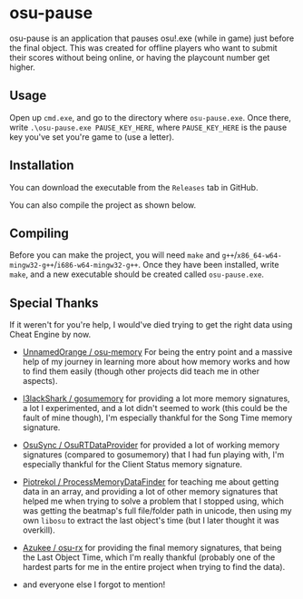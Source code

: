 # osu-pause

osu-pause is an application that pauses osu!.exe (while in game) just before the final object. This was created for offline players who want to submit their scores without being online, or having the playcount number get higher.

## Usage

Open up `cmd.exe`, and go to the directory where `osu-pause.exe`. Once there, write `.\osu-pause.exe PAUSE_KEY_HERE`, where `PAUSE_KEY_HERE` is the pause key you've set you're game to (use a letter).

## Installation

You can download the executable from the `Releases` tab in GitHub.

You can also compile the project as shown below.

## Compiling

Before you can make the project, you will need `make` and `g++`/`x86_64-w64-mingw32-g++`/`i686-w64-mingw32-g++`. Once they have been installed, write `make`, and a new executable should be created called `osu-pause.exe`.

## Special Thanks

If it weren't for you're help, I would've died trying to get the right data using Cheat Engine by now.

- [UnnamedOrange / osu-memory](https://github.com/UnnamedOrange/osu-memory) For being the entry point and a massive help of my journey in learning more about how memory works and how to find them easily (though other projects did teach me in other aspects).

- [l3lackShark / gosumemory](https://github.com/l3lackShark/gosumemory) for providing a lot more memory signatures, a lot I experimented, and a lot didn't seemed to work (this could be the fault of mine though), I'm especially thankful for the Song Time memory signature.

- [OsuSync / OsuRTDataProvider](https://github.com/OsuSync/OsuRTDataProvider) for provided a lot of working memory signatures (compared to gosumemory) that I had fun playing with, I'm especially thankful for the Client Status memory signature.

- [Piotrekol / ProcessMemoryDataFinder](https://github.com/Piotrekol/ProcessMemoryDataFinder) for teaching me about getting data in an array, and providing a lot of other memory signatures that helped me when trying to solve a problem that I stopped using, which was getting the beatmap's full file/folder path in unicode, then using my own `libosu` to extract the last object's time (but I later thought it was overkill).

- [Azukee / osu-rx](https://github.com/Azukee/osu-rx) for providing the final memory signatures, that being the Last Object Time, which I'm really thankful (probably one of the hardest parts for me in the entire project when trying to find the data).

- and everyone else I forgot to mention!
